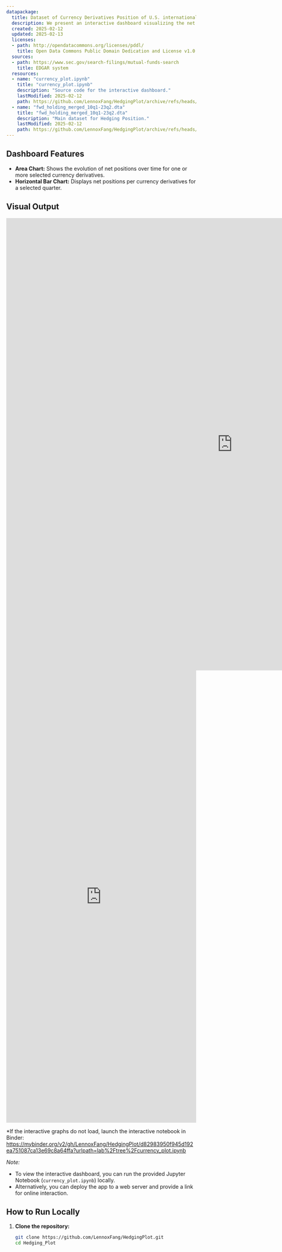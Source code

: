 ```yaml
---
datapackage:
  title: Dataset of Currency Derivatives Position of U.S. international fixed income funds.
  description: We present an interactive dashboard visualizing the net Position of each currency derivative of mutual funds in order to manage their currency exposures. Here we collect the dataset of currency forward contracts used by U.S. international fixed income funds
  created: 2025-02-12
  updated: 2025-02-13
  licenses:
  - path: http://opendatacommons.org/licenses/pddl/
    title: Open Data Commons Public Domain Dedication and License v1.0
  sources:
  - path: https://www.sec.gov/search-filings/mutual-funds-search
    title: EDGAR system
  resources:
  - name: "currency_plot.ipynb"
    title: "currency_plot.ipynb"
    description: "Source code for the interactive dashboard."
    lastModified: 2025-02-12
    path: https://github.com/LennoxFang/HedgingPlot/archive/refs/heads/main.zip
  - name: "fwd_holding_merged_10q1-23q2.dta"
    title: "fwd_holding_merged_10q1-23q2.dta"
    description: "Main dataset for Hedging Position."
    lastModified: 2025-02-12
    path: https://github.com/LennoxFang/HedgingPlot/archive/refs/heads/main.zip
---
```


## Dashboard Features

- **Area Chart:** Shows the evolution of net positions over time for one or more selected currency derivatives.
- **Horizontal Bar Chart:** Displays net positions per currency derivatives for a selected quarter.


## Visual Output
<iframe 
  src="https://LennoxFang.github.io/HedgingPlot/area_chart.html" 
  width="1200" 
  height="1200" 
  frameborder="0">
</iframe>
<iframe src="https://LennoxFang.github.io/HedgingPlot/bar_chart.html" width="100%" height="1200" frameborder="0"></iframe>

*If the interactive graphs do not load, launch the interactive notebook in Binder:
https://mybinder.org/v2/gh/LennoxFang/HedgingPlot/d82983950f945d192ea751087ca13e69c8a64ffa?urlpath=lab%2Ftree%2Fcurrency_plot.ipynb

*Note:*  
- To view the interactive dashboard, you can run the provided Jupyter Notebook (`currency_plot.ipynb`) locally.
- Alternatively, you can deploy the app to a web server and provide a link for online interaction.

## How to Run Locally

1. **Clone the repository:**
   ```bash
   git clone https://github.com/LennoxFang/HedgingPlot.git
   cd Hedging_Plot
